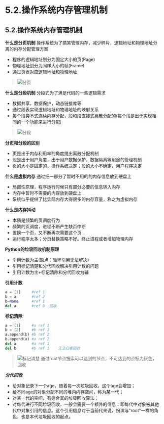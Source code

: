 # 5.2.操作系统内存管理机制

## 5.2.操作系统内存管理机制

**什么是分页机制**
操作系统为了搞笑管理内存，减少碎片，逻辑地址和物理地址分离的内存分配管理方案

- 程序的逻辑地址划分为固定大小的页(Page)
- 物理地址划分为同样大小的帧(Frame)
- 通过页表对应逻辑地址和物理地址

> ![分页](https://jk-97.github.io/my_note/sources/index_分页机制.png)

**什么是分段机制**
分段式为了满足代码的一些逻辑需求

- 数据共享，数据保护，动态链接库等
- 通过段表实现逻辑地址和物理地址的映射关系
- 每个段类不式连续内存分配，段和段直接式离散分配的(每个段是出于实现相同的一个功能来进行分配)

> ![分段](https://jk-97.github.io/my_note/sources/index_分段机制.png)

**分页和分段的区别**

- 页是出于内存利用率的角度提出离散分配机制
- 段是出于用户角度，出于用户数据保护，数据隔离等用途的管理机制
- 页的大小是固定的，操作系统决定；段的大小不确定，用户程序决定

**什么是虚拟内存**
通过把一部分了暂时不用的的内存信息放到硬盘上

- 局部性原理，程序运行时候只有部分必要的信息转入内存
- 内存中暂时不需要的内容放到硬盘上
- 系统似乎提供了比实际内存大得很多的内存容量，称之为虚拟内存

**什么是内存抖动**

- 本质是频繁的页调度行为
- 频繁的页调度，进程不断产生缺页中断
- 置换一个页，又不断再次需要这个页
- 运行程序太多；分页替换策略不好。终止进程或者增加物理内存

**Python的垃圾回收机制原理**

- 引用计数为主(缺点：循环引用无法解决)
- 引用标记清楚和分代回收解决引用计数的问题
- 引用计数为主+标记清除和分代回收为辅

**引用计数**

```python
a = [1]     #ref 1
b = a       #ref 2
b=None      #ref 1  
del a       #ref 0  回收
```

**标记清除**

```python
a = [1]     #a ref 1 
b = [2]     #b ref 1
a.append(b) #b ref 2
b.append(a) #a ref 2
del a       #a ref 1
del b       #b ref 1    无法归零回收
```

> ![标记清楚](https://jk-97.github.io/my_note/sources/index_分代回收.png)
> 通过root节点搜索可以达到的节点，不可达到的点标为灰色，回收

***分代回收***

- 给对象记录下一个age，随着每一次垃圾回收，这个age会增加；
- 给不同age的对象分配不同的堆内内存空间，称为某一代；
- 对某一代的空间，有适合其的垃圾回收算法；
- 对每代进行不同垃圾回收，一般会需要一个额外的信息：即每代中对象被其他代中对象引用的信息。这个引用信息对于当前代来说，扮演与"root"一样的角色，也是本代垃圾回收的起点。